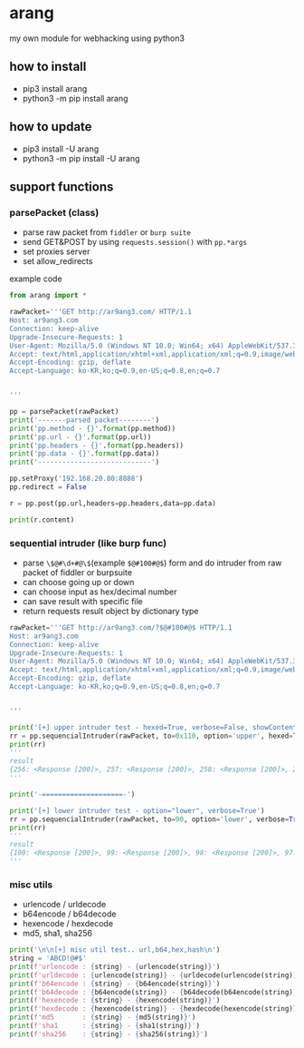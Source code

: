 # arang
my own module for webhacking using python3


## how to install
 - pip3 install arang
 - python3 -m pip install arang


## how to update
 - pip3 install -U arang
 - python3 -m pip install -U arang


## support functions

### parsePacket (class)
 - parse raw packet from `fiddler` or `burp suite`
 - send GET&POST by using `requests.session()` with `pp.*args`
 - set proxies server
 - set allow_redirects

example code
```python
from arang import *

rawPacket='''GET http://ar9ang3.com/ HTTP/1.1
Host: ar9ang3.com
Connection: keep-alive
Upgrade-Insecure-Requests: 1
User-Agent: Mozilla/5.0 (Windows NT 10.0; Win64; x64) AppleWebKit/537.36 (KHTML, like Gecko) Chrome/84.0.4147.105 Safari/537.36
Accept: text/html,application/xhtml+xml,application/xml;q=0.9,image/webp,image/apng,*/*;q=0.8,application/signed-exchange;v=b3;q=0.9
Accept-Encoding: gzip, deflate
Accept-Language: ko-KR,ko;q=0.9,en-US;q=0.8,en;q=0.7


'''

pp = parsePacket(rawPacket)
print('-------parsed packet--------')
print('pp.method - {}'.format(pp.method))
print('pp.url - {}'.format(pp.url))
print('pp.headers - {}'.format(pp.headers))
print('pp.data - {}'.format(pp.data))
print('----------------------------')

pp.setProxy('192.168.20.80:8888')
pp.redirect = False

r = pp.post(pp.url,headers=pp.headers,data=pp.data)

print(r.content)
```


### sequential intruder (like burp func)
 - parse `\$@#\d+#@\$`(example `$@#100#@$`) form and do intruder from raw packet of fiddler or burpsuite
 - can choose going up or down
 - can choose input as hex/decimal number
 - can save result with specific file
 - return requests result object by dictionary type

```python
rawPacket='''GET http://ar9ang3.com/?$@#100#@$ HTTP/1.1
Host: ar9ang3.com
Connection: keep-alive
Upgrade-Insecure-Requests: 1
User-Agent: Mozilla/5.0 (Windows NT 10.0; Win64; x64) AppleWebKit/537.36 (KHTML, like Gecko) Chrome/84.0.4147.105 Safari/537.36
Accept: text/html,application/xhtml+xml,application/xml;q=0.9,image/webp,image/apng,*/*;q=0.8,application/signed-exchange;v=b3;q=0.9
Accept-Encoding: gzip, deflate
Accept-Language: ko-KR,ko;q=0.9,en-US;q=0.8,en;q=0.7


'''

print('[+] upper intruder test - hexed=True, verbose=False, showContent=False, resultSaveWithFile="result.txt"')
rr = pp.sequencialIntruder(rawPacket, to=0x110, option='upper', hexed=True, verbose=False, showContent=False, resultSaveWithFile='result.txt')
print(rr)
'''
result
{256: <Response [200]>, 257: <Response [200]>, 258: <Response [200]>, 259: <Response [200]>, 260: <Response [200]>, 261: <Response [200]>, 262: <Response [200]>, 263: <Response [200]>, 264: <Response [200]>, 265: <Response [200]>, 266: <Response [200]>, 267: <Response [200]>, 268: <Response [200]>, 269: <Response [200]>, 270: <Response [200]>, 271: <Response [200]>, 272: <Response [200]>}
'''

print('-====================-')

print('[+] lower intruder test - option="lower", verbose=True')
rr = pp.sequencialIntruder(rawPacket, to=90, option='lower', verbose=True)
print(rr)
'''
result
{100: <Response [200]>, 99: <Response [200]>, 98: <Response [200]>, 97: <Response [200]>, 96: <Response [200]>, 95: <Response [200]>, 94: <Response [200]>, 93: <Response [200]>, 92: <Response [200]>, 91: <Response [200]>, 90: <Response [200]>}
'''
```

### misc utils
 - urlencode / urldecode 
 - b64encode / b64decode
 - hexencode / hexdecode
 - md5, sha1, sha256


```python
print('\n\n[+] misc util test.. url,b64,hex,hash\n')
string = 'ABCD!@#$'
print(f'urlencode : {string} - {urlencode(string)}')
print(f'urldecode : {urlencode(string)} - {urldecode(urlencode(string))}')
print(f'b64encode : {string} - {b64encode(string)}')
print(f'b64decode : {b64encode(string)} - {b64decode(b64encode(string))}')
print(f'hexencode : {string} - {hexencode(string)}')
print(f'hexdecode : {hexencode(string)} - {hexdecode(hexencode(string))}')
print(f'md5       : {string} - {md5(string)}')
print(f'sha1      : {string} - {sha1(string)}')
print(f'sha256    : {string} - {sha256(string)}')
```
